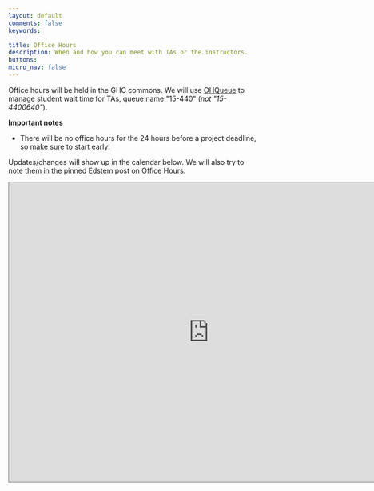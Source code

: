 ```yaml
---
layout: default
comments: false
keywords:

title: Office Hours
description: When and how you can meet with TAs or the instructors.
buttons:
micro_nav: false
---
```


Office hours will be held in the GHC commons. We will use [OHQueue](https://cmu.ohqueue.com/#/ca) to manage student wait time for TAs, queue name "15-440" (*not "15-4400640"*).

**Important notes**

- There will be no office hours for the 24 hours before a project deadline, so make sure to start early!

Updates/changes will show up in the calendar below.  We will also try to note them in the pinned Edstem post on Office Hours.

<iframe src="https://calendar.google.com/calendar/embed?height=600&amp;wkst=1&amp;bgcolor=%23ffffff&amp;ctz=America%2FNew_York&amp;src=MTUtNDQwQGFuZHJldy5jbXUuZWR1&amp;color=%237986CB&amp;mode=WEEK" style="border:solid 1px #777" width="800" height="600" frameborder="0" scrolling="no"></iframe>
